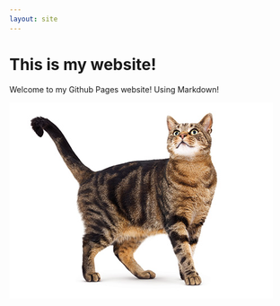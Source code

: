 ```yaml
---
layout: site
---
```

# This is my website!
Welcome to my Github Pages website!
Using Markdown!


![cat](images/cat.jpg "hover")
